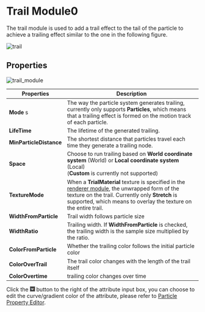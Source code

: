 # Trail Module0

The trail module is used to add a trail effect to the tail of the particle to achieve a trailing effect similar to the one in the following figure.

![trail](particle-system/trail.gif)

## Properties

![trail_module](particle-system/trail_module.png)

| Properties | Description |
| ---|--- |
| **Mode** s| The way the particle system generates trailing, currently only supports **Particles**, which means that a trailing effect is formed on the motion track of each particle. |
| **LifeTime** | The lifetime of the generated trailing. |
| **MinParticleDistance** | The shortest distance that particles travel each time they generate a trailing node.
| **Space** | Choose to run trailing based on **World coordinate system** (World) or **Local coordinate system** (Local)<br> (**Custom** is currently not supported) |
| **TextureMode** | When a **TrialMaterial** texture is specified in the [renderer module](./renderer.md), the unwrapped form of the texture on the trail. Currently only **Stretch** is supported, which means to overlay the texture on the entire trail. |
| **WidthFromParticle** | Trail width follows particle size |
| **WidthRatio** | Trailing width. If **WidthFromParticle** is checked, the trailing width is the sample size multiplied by the ratio. |
| **ColorFromParticle** | Whether the trailing color follows the initial particle color |
| **ColorOverTrail** | The trail color changes with the length of the trail itself |
| **ColorOvertime** | trailing color changes over time |

Click the ![menu button](main-module/menu-button.png) button to the right of the attribute input box, you can choose to edit the curve/gradient color of the attribute, please refer to [Particle Property Editor](./editor/index.md).
